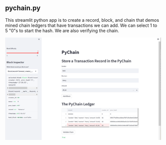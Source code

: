 
## pychain.py

This streamlit python app is to create a record, block, and chain that demos mined chain ledgers that have transactions we can add.  We can select 1 to 5 "0"s to start the hash.  We are also verifying the chain.

![alt=""](Images/Screenshot.png)